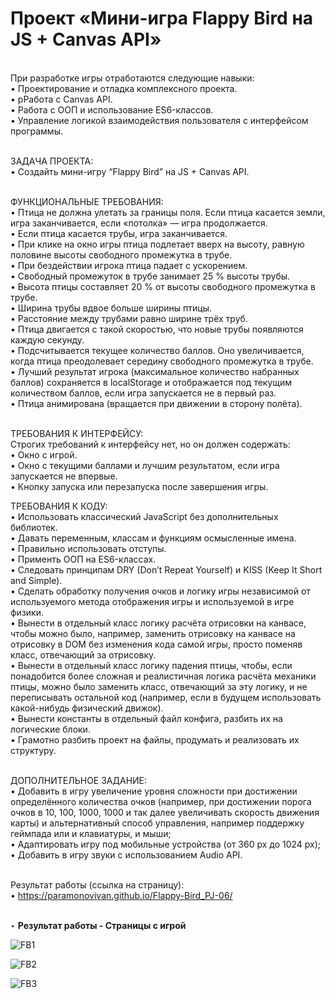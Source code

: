 # Проект «Мини-игра Flappy Bird на JS + Canvas API»

<br>
При разработке игры отработаются следующие навыки:<br>
• Проектирование и отладка комплексного проекта.<br>
• рРабота с Canvas API.<br>
• Работа с ООП и использование ES6-классов.<br>
• Управление логикой взаимодействия пользователя с интерфейсом программы.<br><br>


ЗАДАЧА ПРОЕКТА:<br>
• Создайть мини-игру “Flappy Bird” на JS + Canvas API.<br><br>

ФУНКЦИОНАЛЬНЫЕ ТРЕБОВАНИЯ:<br>
• Птица не должна улетать за границы поля. Если птица касается земли, игра заканчивается, если «потолка» — игра продолжается.<br>
• Если птица касается трубы, игра заканчивается.<br>
• При клике на окно игры птица подлетает вверх на высоту, равную половине высоты свободного промежутка в трубе.<br>
• При бездействии игрока птица падает с ускорением.<br>
• Свободный промежуток в трубе занимает 25 % высоты трубы.<br>
• Высота птицы составляет 20 % от высоты свободного промежутка в трубе.<br>
• Ширина трубы вдвое больше ширины птицы.<br>
• Расстояние между трубами равно ширине трёх труб.<br>
• Птица двигается с такой скоростью, что новые трубы появляются каждую секунду.<br>
• Подсчитывается текущее количество баллов. Оно увеличивается, когда птица преодолевает середину свободного промежутка в трубе.<br>
• Лучший результат игрока (максимальное количество набранных баллов) сохраняется в localStorage и отображается под текущим количеством баллов, если игра запускается не в первый раз.<br>
• Птица анимирована (вращается при движении в сторону полёта).<br><br>

ТРЕБОВАНИЯ К ИНТЕРФЕЙСУ:<br>
Строгих требований к интерфейсу нет, но он должен содержать:<br>
• Окно с игрой.<br>
• Окно с текущими баллами и лучшим результатом, если игра запускается не впервые.<br>
• Кнопку запуска или перезапуска после завершения игры.<br>

ТРЕБОВАНИЯ К КОДУ:<br>
• Использовать классический JavaScript без дополнительных библиотек.<br>
• Давать переменным, классам и функциям осмысленные имена.<br>
• Правильно использовать отступы.<br>
• Применть ООП на ES6-классах.<br>
• Следовать принципам DRY (Don’t Repeat Yourself) и KISS (Keep It Short and Simple).<br>
• Сделать обработку получения очков и логику игры независимой от используемого метода отображения игры и используемой в игре физики.<br>
• Вынести в отдельный класс логику расчёта отрисовки на канвасе, чтобы можно было, например, заменить отрисовку на канвасе на отрисовку в DOM без изменения кода самой игры, просто поменяв класс, отвечающий за отрисовку.<br>
• Вынести в отдельный класс логику падения птицы, чтобы, если понадобится более сложная и реалистичная логика расчёта механики птицы, можно было заменить класс, отвечающий за эту логику, и не переписывать остальной код (например, если в будущем использовать какой-нибудь физический движок).<br>
• Вынести константы в отдельный файл конфига, разбить их на логические блоки.<br>
• Грамотно разбить проект на файлы, продумать и реализовать их структуру.<br><br>

ДОПОЛНИТЕЛЬНОЕ ЗАДАНИЕ:<br>
• Добавить в игру увеличение уровня сложности при достижении определённого количества очков (например, при достижении порога очков в 10, 100, 1000, 1000 и так далее увеличивать скорость движения карты) и альтернативный способ управления, например поддержку геймпада или и клавиатуры, и мыши;<br>
• Адаптировать игру под мобильные устройства (от 360 px до 1024 px);<br>
• Добавить в игру звуки с использованием Audio API.<br><br>

Результат работы (ссылка на страницу):<br>
• https://paramonovivan.github.io/Flappy-Bird_PJ-06/<br><br>

‣ <b>Результат работы - Страницы с игрой</b><br>

![FB1](https://github.com/ParamonovIvan/Flappy-Bird_PJ-06/assets/131868856/a6bf9459-0068-46f0-a7e8-d786427b7e0e)


![FB2](https://github.com/ParamonovIvan/Flappy-Bird_PJ-06/assets/131868856/4a38ee77-0389-4921-b966-045ea72060ae)


![FB3](https://github.com/ParamonovIvan/Flappy-Bird_PJ-06/assets/131868856/59cb949e-5c3a-4a79-813d-f1334f44087e)
